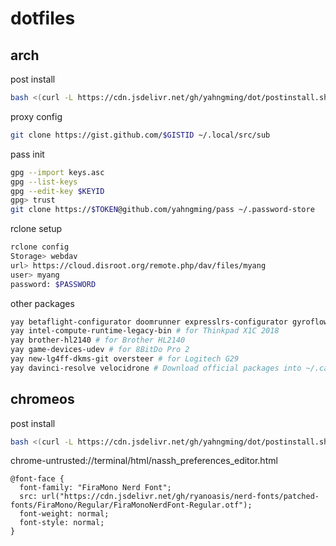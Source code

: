 # dotfiles

## arch
post install
```sh
bash <(curl -L https://cdn.jsdelivr.net/gh/yahngming/dot/postinstall.sh) arch
```
proxy config
```sh
git clone https://gist.github.com/$GISTID ~/.local/src/sub
```
pass init
```sh
gpg --import keys.asc
gpg --list-keys
gpg --edit-key $KEYID
gpg> trust
git clone https://$TOKEN@github.com/yahngming/pass ~/.password-store
```
rclone setup
```sh
rclone config
Storage> webdav
url> https://cloud.disroot.org/remote.php/dav/files/myang
user> myang
password: $PASSWORD
```
other packages
```sh
yay betaflight-configurator doomrunner expresslrs-configurator gyroflow gzdoom minecraft-launcher orca-slicer sdrpp-git subconverter-bin tsukimi-git
yay intel-compute-runtime-legacy-bin # for Thinkpad X1C 2018
yay brother-hl2140 # for Brother HL2140
yay game-devices-udev # for 8BitDo Pro 2
yay new-lg4ff-dkms-git oversteer # for Logitech G29
yay davinci-resolve velocidrone # Download official packages into ~/.cache/yay/$PKGNAME
```

## chromeos
post install
```sh
bash <(curl -L https://cdn.jsdelivr.net/gh/yahngming/dot/postinstall.sh) chromeos
```
chrome-untrusted://terminal/html/nassh_preferences_editor.html
```
@font-face {
  font-family: "FiraMono Nerd Font";
  src: url("https://cdn.jsdelivr.net/gh/ryanoasis/nerd-fonts/patched-fonts/FiraMono/Regular/FiraMonoNerdFont-Regular.otf");
  font-weight: normal;
  font-style: normal;
}
```
